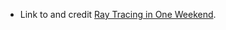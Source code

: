 - Link to and credit [Ray Tracing in One Weekend](https://raytracing.github.io/books/RayTracingInOneWeekend.html).
